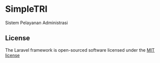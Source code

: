 # SimpleTRI

Sistem Pelayanan Administrasi

## License

The Laravel framework is open-sourced software licensed under the [MIT license](http://opensource.org/licenses/MIT)
